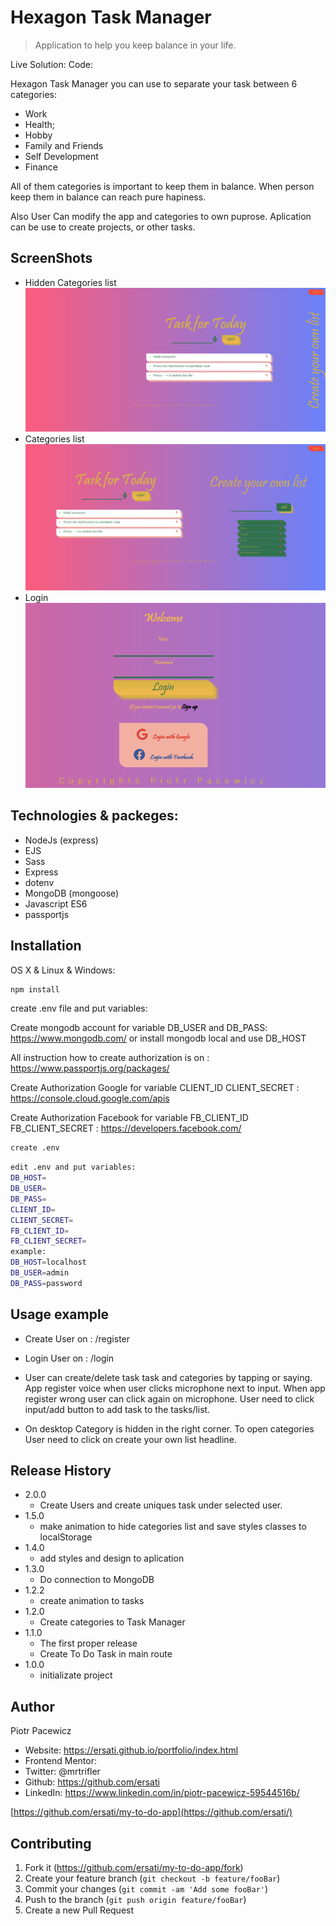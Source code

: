 # Hexagon Task Manager

> Application to help you keep balance in your life.

Live Solution:
Code:

Hexagon Task Manager you can use to separate your task between 6 categories:

- Work
- Health;
- Hobby
- Family and Friends
- Self Development
- Finance

All of them categories is important to keep them in balance. When person keep them in balance can reach pure hapiness.

Also User Can modify the app and categories to own puprose. Aplication can be use to create projects, or other tasks.

## ScreenShots

- Hidden Categories list
  ![](header.png)
- Categories list
  ![](headercategory.png)
- Login
  ![](login.png)

## Technologies & packeges:

- NodeJs (express)
- EJS
- Sass
- Express
- dotenv
- MongoDB (mongoose)
- Javascript ES6
- passportjs

## Installation

OS X & Linux & Windows:

```sh
npm install
```

create .env file and put variables:

Create mongodb account for variable DB_USER and DB_PASS:
https://www.mongodb.com/
or
install mongodb local and use DB_HOST

All instruction how to create authorization is on :
https://www.passportjs.org/packages/

Create Authorization Google for variable CLIENT_ID CLIENT_SECRET :
https://console.cloud.google.com/apis

Create Authorization Facebook for variable FB_CLIENT_ID FB_CLIENT_SECRET :
https://developers.facebook.com/

```sh
create .env
```

```sh
edit .env and put variables:
DB_HOST=
DB_USER=
DB_PASS=
CLIENT_ID=
CLIENT_SECRET=
FB_CLIENT_ID=
FB_CLIENT_SECRET=
example:
DB_HOST=localhost
DB_USER=admin
DB_PASS=password
```

## Usage example

- Create User on :
  /register
- Login User on :
  /login

- User can create/delete task task and categories by tapping or saying. App register voice when user clicks microphone next to input. When app register wrong user can click again on microphone. User need to click input/add button to add task to the tasks/list.

- On desktop Category is hidden in the right corner. To open categories User need to click on create your own list headline.

<!-- ## Development setup

Describe how to install all development dependencies and how to run an automated test-suite of some kind. Potentially do this for multiple platforms.

```sh
make install
npm test
``` -->

## Release History

- 2.0.0
  - Create Users and create uniques task under selected user.
- 1.5.0
  - make animation to hide categories list and save styles classes to localStorage
- 1.4.0
  - add styles and design to aplication
- 1.3.0
  - Do connection to MongoDB
- 1.2.2
  - create animation to tasks
- 1.2.0
  - Create categories to Task Manager
- 1.1.0
  - The first proper release
  - Create To Do Task in main route
- 1.0.0
  - initializate project

## Author

Piotr Pacewicz

- Website: https://ersati.github.io/portfolio/index.html
- Frontend Mentor:
- Twitter: @mrtrifler
- Github: https://github.com/ersati
- LinkedIn: https://www.linkedin.com/in/piotr-pacewicz-59544516b/

[https://github.com/ersati/my-to-do-app](https://github.com/ersati/)

## Contributing

1. Fork it (<https://github.com/ersati/my-to-do-app/fork>)
2. Create your feature branch (`git checkout -b feature/fooBar`)
3. Commit your changes (`git commit -am 'Add some fooBar'`)
4. Push to the branch (`git push origin feature/fooBar`)
5. Create a new Pull Request

<!-- Markdown link & img dfn's -->
<!--
[npm-image]: https://img.shields.io/npm/v/datadog-metrics.svg?style=flat-square
[npm-url]: https://npmjs.org/package/datadog-metrics
[npm-downloads]: https://img.shields.io/npm/dm/datadog-metrics.svg?style=flat-square
[travis-image]: https://img.shields.io/travis/dbader/node-datadog-metrics/master.svg?style=flat-square
[travis-url]: https://travis-ci.org/dbader/node-datadog-metrics
[wiki]: https://github.com/yourname/yourproject/wiki -->
